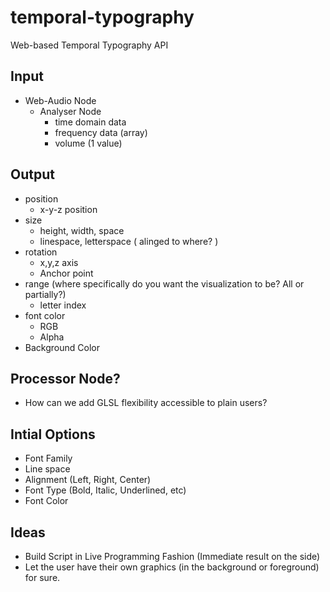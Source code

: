 # temporal-typography
Web-based Temporal Typography API 

## Input
* Web-Audio Node
  * Analyser Node
    * time domain data 
    * frequency data (array) 
    * volume (1 value) 

## Output 
* position
  * x-y-z position 
* size 
  * height, width, space
  * linespace, letterspace ( alinged to where? )
* rotation
  * x,y,z axis
  * Anchor point
* range (where specifically do you want the visualization to be? All or partially?)
  * letter index
* font color
  * RGB
  * Alpha
* Background Color

## Processor Node? 

* How can we add GLSL flexibility accessible to plain users? 

## Intial Options 

* Font Family
* Line space
* Alignment (Left, Right, Center) 
* Font Type (Bold, Italic, Underlined, etc) 
* Font Color

## Ideas

* Build Script in Live Programming Fashion (Immediate result on the side) 
* Let the user have their own graphics (in the background or foreground) for sure. 
